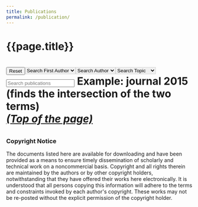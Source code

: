 ```yaml
---
title: Publications
permalink: /publication/
---
```


<head>
<script type="text/javascript" src="https://cdn.jsdelivr.net/gh/pcooksey/bibtex-js/src/bibtex_js.js">

  <bibtex src="{{site.baseurl}}/references.bib"></bibtex>
</script>

</head>

<body>
<h1>{{page.title}}<h1>

<div class="container-fluid">
	<div class="searchbar">
		<div style="float:left;">
			<button type="button" class="btn btn-default" onclick="reset()">Reset</button>
		</div>
		<div style="float:left;">
			<select id="authorselectfirst" class="btn bibtex_search bibtex_author" style="border: 1px solid lightgrey;" extra="first" search="author">
			  <option value="">Search First Author</option>
			</select>
		</div>
		<div style="float:left;">
			<select id="authorselect" class="btn bibtex_search bibtex_author" style="border: 1px solid lightgrey;" search="author">
			  <option value="">Search Author</option>
			</select>
		</div>
		<div style="float:left;">
			<select id="topicselect" class="btn bibtex_search" style="border: 1px solid lightgrey;">
			  <option value="">Search Topic</option>
			  <!-- Add topic values here -->
			  <option value="Example topic">Example Topic</option>
			</select>
		</div>
		<div style="float:left;">
			<input type="text" class="bibtex_search form-control" id="searchbar" placeholder="Search publications">
			<span class="help-block">Example: journal 2015 (finds the intersection of the two terms)</span>
		</div>
	</div>
</div>

<div class="bibtex_structure">
  <div class="group year" extra="ASC number">
  	  <a href="#top" style="display: inline"><em>(Top of the page)</em></a>
  	  <div style="padding-bottom:10px;"></div>
  	  <div class="sort journal" extra="DESC string">
      	<div class="templates"></div>
      </div>
  </div>
</div>

<div id="bibtex_display">

  <div class="bibtex_template" style="display: none;">
    <ul> <li>
      <span class="if title">
        <a class="bibtexVar" href="http://www.website.com/~demo/papers/+BIBTEXKEY+.pdf" extra="BIBTEXKEY">
            <span style="text-decoration: underline;" class="title"></span>,
        </a>
      </span>
      <div class="if author">
        <span class="author"></span>
      </div>
      <div>
        <span class="if journal"><em><span class="journal"></span></em>,</span>
        <span class="if publisher"><em><span class="publisher"></span></em>,</span>
        <span class="if booktitle">In <em><span class="booktitle"></span></em>,</span>
        <span class="if address"><span class="address"></span>,</span>
        <span class="if month"><span class="month"></span>,</span>
        <span class="if year"><span class="year"></span>.</span>
        <span class="if note"><span class="note"></span></span>
        <a class="bibtexVar" role="button" data-toggle="collapse"
	   href="#bib+BIBTEXKEY+" aria-expanded="false"
	   aria-controls="bib+BIBTEXKEY+" extra="BIBTEXKEY" bibtexjs-css-escape>
		  [bib]
		</a>
      </div>
      <div class="bibtexVar collapse" id="bib+BIBTEXKEY+" extra="BIBTEXKEY">
		  <div class="well">
		    <pre><span class="bibtexraw noread"></span></pre>
		  </div>
	  </div>
	  <div style="display:none"><span class="bibtextype"></span></div>
    </li></ul>
  </div>

</div>

### Copyright Notice

The documents listed here are available for downloading and have been provided as a means to ensure timely dissemination of scholarly and technical work on a noncommercial basis. Copyright and all rights therein are maintained by the authors or by other copyright holders, notwithstanding that they have offered their works here electronically. It is understood that all persons copying this information will adhere to the terms and constraints invoked by each author's copyright. These works may not be re-posted without the explicit permission of the copyright holder.
